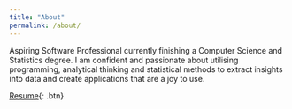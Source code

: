 ```yaml
---
title: "About"
permalink: /about/
---
```


Aspiring Software Professional currently finishing a Computer Science and Statistics degree. I am confident and passionate about utilising programming, analytical thinking and statistical methods to extract insights into data
and create applications that are a joy to use.

[Resume](https://jackmurrie.github.io/web/viewer.html?file=https://jackmurrie.github.io/resume.pdf){: .btn}